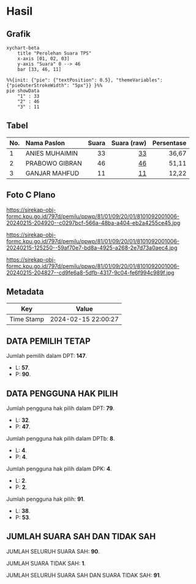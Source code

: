 # Hasil

## Grafik

```mermaid
xychart-beta
    title "Perolehan Suara TPS"
    x-axis [01, 02, 03]
    y-axis "Suara" 0 --> 46
    bar [33, 46, 11]
```

```mermaid
%%{init: {"pie": {"textPosition": 0.5}, "themeVariables": {"pieOuterStrokeWidth": "5px"}} }%%
pie showData
    "1" : 33
    "2" : 46
    "3" : 11
```

## Tabel

| No. | Nama Paslon    | Suara | Suara (raw) | Persentase |
|:--- |:-------------- | -----:| -----------:| ----------:|
| 1   | ANIES MUHAIMIN | 33    | [33][p-1]   | 36,67      |
| 2   | PRABOWO GIBRAN | 46    | [46][p-2]   | 51,11      |
| 3   | GANJAR MAHFUD  | 11    | [11][p-3]   | 12,22      |


[p-1]: https://github.com/gigit-pemilu/pemilu-2024-81-maluku/blob/main/pilpres/hitung-suara/sub/81-maluku/sub/01-maluku-tengah/sub/09-banda/sub/2001-nusantara/sub/006-tps/sub/paslon-1.txt
[p-2]: https://github.com/gigit-pemilu/pemilu-2024-81-maluku/blob/main/pilpres/hitung-suara/sub/81-maluku/sub/01-maluku-tengah/sub/09-banda/sub/2001-nusantara/sub/006-tps/sub/paslon-2.txt
[p-3]: https://github.com/gigit-pemilu/pemilu-2024-81-maluku/blob/main/pilpres/hitung-suara/sub/81-maluku/sub/01-maluku-tengah/sub/09-banda/sub/2001-nusantara/sub/006-tps/sub/paslon-3.txt

## Foto C Plano

https://sirekap-obj-formc.kpu.go.id/797d/pemilu/ppwp/81/01/09/20/01/8101092001006-20240215-204920--c0297bcf-566a-48ba-a404-eb2a4255ce45.jpg

https://sirekap-obj-formc.kpu.go.id/797d/pemilu/ppwp/81/01/09/20/01/8101092001006-20240215-125250--59af70e7-bd8a-4925-a268-2e7d73a0aec4.jpg

https://sirekap-obj-formc.kpu.go.id/797d/pemilu/ppwp/81/01/09/20/01/8101092001006-20240215-204827--cd9fe6a8-5dfb-4317-9c04-fe6f994c989f.jpg


## Metadata

| Key        | Value               |
| ---------- | ------------------- |
| Time Stamp | 2024-02-15 22:00:27 |


## DATA PEMILIH TETAP

Jumlah pemilih dalam DPT: **147**.
 * L: **57**.
 * P: **90**.

## DATA PENGGUNA HAK PILIH

Jumlah pengguna hak pilih dalam DPT: **79**.
 * L: **32**.
 * P: **47**.

Jumlah pengguna hak pilih dalam DPTb: **8**.
 * L: **4**.
 * P: **4**.

Jumlah pengguna hak pilih dalam DPK: **4**.
 * L: **2**.
 * P: **2**.

Jumlah pengguna hak pilih: **91**.
 * L: **38**.
 * P: **53**.

## JUMLAH SUARA SAH DAN TIDAK SAH

JUMLAH SELURUH SUARA SAH: **90**.

JUMLAH SUARA TIDAK SAH: **1**.

JUMLAH SELURUH SUARA SAH DAN SUARA TIDAK SAH: **91**.


